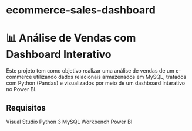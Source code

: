 # ecommerce-sales-dashboard
# 📊 Análise de Vendas com Dashboard Interativo

Este projeto tem como objetivo realizar uma análise de vendas de um e-commerce utilizando dados relacionais armazenados em MySQL, tratados com Python (Pandas) e visualizados por meio de um dashboard interativo no Power BI.

## Requisitos
Visual Studio
Python 3
MySQL Workbench
Power BI



